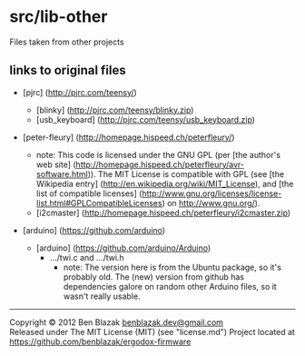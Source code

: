 <!--
TODO: move the links into references if they're going to disappear from here
-->
# src/lib-other
Files taken from other projects

## links to original files

* [pjrc] (http://pjrc.com/teensy/)
  * [blinky] (http://pjrc.com/teensy/blinky.zip)
  * [usb_keyboard] (http://pjrc.com/teensy/usb_keyboard.zip)

* [peter-fleury] (http://homepage.hispeed.ch/peterfleury/)
  * note: This code is licensed under the GNU GPL
    (per [the author's web site]
    (http://homepage.hispeed.ch/peterfleury/avr-software.html)).
    The MIT License is compatible with GPL
    (see [the Wikipedia entry]
    (http://en.wikipedia.org/wiki/MIT_License),
    and [the list of compatible licenses]
    (http://www.gnu.org/licenses/license-list.html#GPLCompatibleLicenses)
    on <http://www.gnu.org/>).
  * [i2cmaster] (http://homepage.hispeed.ch/peterfleury/i2cmaster.zip)

* [arduino] (https://github.com/arduino)
  * [arduino] (https://github.com/arduino/Arduino)
    * .../twi.c and .../twi.h
      * note: The version here is from the Ubuntu package, so it's probably
        old.  The (new) version from github has dependencies galore on random
        other Arduino files, so it wasn't really usable.

-------------------------------------------------------------------------------

Copyright &copy; 2012 Ben Blazak <benblazak.dev@gmail.com>  
Released under The MIT License (MIT) (see "license.md")
Project located at <https://github.com/benblazak/ergodox-firmware>

